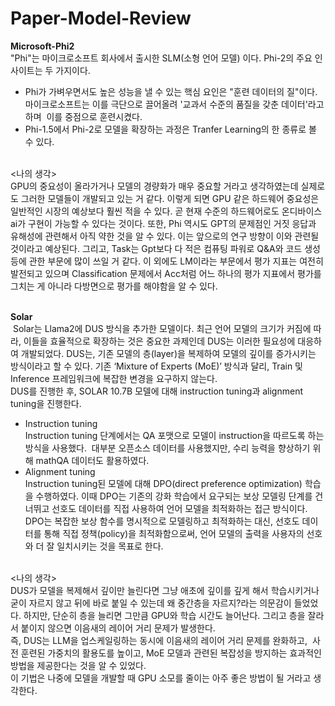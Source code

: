 # Paper-Model-Review

**Microsoft-Phi2**
<br/>
"Phi"는 마이크로소프트 회사에서 출시한 SLM(소형 언어 모델) 이다.
Phi-2의 주요 인사이트는 두 가지이다.
<br/>
- Phi가 가벼우면서도 높은 성능을 낼 수 있는 핵심 요인은 "훈련 데이터의 질"이다.
마이크로소프트는 이를 극단으로 끌어올려 '교과서 수준의 품질을 갖춘 데이터'라고 하며 
이를 중점으로 훈련시켰다. <br/>
- Phi-1.5에서 Phi-2로 모델을 확장하는 과정은 Tranfer Learning의 한 종류로 볼 수 있다.
<br/>
<나의 생각>
<br/>
GPU의 중요성이 올라가거나 모델의 경량화가 매우 중요할 거라고 생각하였는데 실제로도 그러한 모델들이 개발되고 있는 거 같다.
이렇게 되면 GPU 같은 하드웨어 중요성은 일반적인 시장의 예상보다 훨씬 적을 수 있다. 곧 현재 수준의 하드웨어로도 온디바이스 ai가 구현이 가능할 수 있다는 것이다.
또한, Phi 역시도 GPT의 문제점인 거짓 응답과 유해성에 관련해서 아직 약한 것을 알 수 있다.
이는 앞으로의 연구 방향이 이와 관련될 것이라고 예상된다.
그리고, Task는 Gpt보다 다 적은 컴퓨팅 파워로 Q&A와 코드 생성 등에 관한 부문에 많이 쓰일 거 같다.
이 외에도 LM이라는 부문에서 평가 지표는 여전히 발전되고 있으며 Classification 문제에서
Acc처럼 어느 하나의 평가 지표에서 평가를 그치는 게 아니라
다방면으로 평가를 해야함을 알 수 있다.
<br/>
<br/>

**Solar**
<br/>
 Solar는 Llama2에 DUS 방식을 추가한 모델이다. 최근 언어 모델의 크기가 커짐에 따라, 이들을 효율적으로 확장하는 것은 중요한 과제인데 DUS는 이러한 필요성에 대응하여 개발되었다. DUS는, 기존 모델의 층(layer)을 복제하여 모델의 깊이를 증가시키는 방식이라고 할 수 있다. 기존 ‘Mixture of Experts (MoE)’ 방식과 달리, Train 및 Inference 프레임워크에 복잡한 변경을 요구하지 않는다. <br/>
DUS를 진행한 후, SOLAR 10.7B 모델에 대해 instruction tuning과 alignment tuning을 진행한다.<br/>
- Instruction tuning <br/>
Instruction tuning 단계에서는 QA 포맷으로 모델이 instruction을 따르도록 하는 방식을 사용했다. 
대부분 오픈소스 데이터를 사용했지만, 수리 능력을 향상하기 위해 mathQA 데이터도 활용하였다. <br/>
- Alignment tuning <br/>
Instruction tuning된 모델에 대해 DPO(direct preference optimization) 학습을 수행하였다.
이때 DPO는 기존의 강화 학습에서 요구되는 보상 모델링 단계를 건너뛰고 선호도 데이터를 직접 사용하여 언어 모델을 최적화하는 접근 방식이다. 
DPO는 복잡한 보상 함수를 명시적으로 모델링하고 최적화하는 대신, 선호도 데이터를 통해 직접 정책(policy)을 최적화함으로써, 언어 모델의 출력을 사용자의 선호와 더 잘 일치시키는 것을 목표로 한다.<br/>

<br/><나의 생각><br/>
DUS가 모델을 복제해서 깊이만 늘린다면 그냥 애초에 깊이를 깊게 해서 학습시키거나 굳이 자르지 않고 뒤에 바로 붙일 수 있는데 왜 중간층을 자르지?라는 의문감이 들었었다.
하지만, 단순히 층을 늘리면 그만큼 GPU와 학습 시간도 늘어난다.
그리고 층을 잘라서 붙이지 않으면 이음새의 레이어 거리 문제가 발생한다. <br/>
즉, DUS는 LLM을 업스케일링하는 동시에 이음새의 레이어 거리 문제를 완화하고, 
사전 훈련된 가중치의 활용도를 높이고, MoE 모델과 관련된 복잡성을 방지하는 효과적인 방법을 제공한다는 것을 알 수 있었다.<br/>
이 기법은 나중에 모델을 개발할 때 GPU 소모를 줄이는 아주 좋은 방법이 될 거라고 생각한다.

